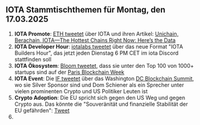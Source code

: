 ## IOTA Stammtischthemen für Montag, den 17.03.2025

1. **IOTA Promote**: [ETH tweetet](https://x.com/ETHNews_com/status/1899072277796270432) über IOTA und ihren Artikel: [Unichain, Berachain, IOTA—The Hottest Chains Right Now: Here’s the Data](https://www.ethnews.com/unichain-berachain-iota-the-hottest-chains-right-now-heres-the-data/?feed_id=7971&_unique_id=67ced88082a1c)
2. **IOTA Developer Hour**: [iotalabs tweetet](https://x.com/iotalabs_/status/1899134191847006403) über das neue Format "IOTA Builders Hour", das jetzt jeden Dienstag 6 PM CET im iota Discord stattfinden soll
3. **IOTA Ökosystem**: [Bloom tweetet](https://x.com/bloomwalletio/status/1899185136337645672), dass sie unter den Top 100 von 1000+ startups sind auf der [Paris Blockchain Week](https://x.com/ParisBlockWeek)
4. **IOTA Event**: Die [IF tweetet](https://x.com/iota/status/1899112145658277943) über das Washington [DC Blockchain Summit](https://www.dcblockchainsummit.com/), wo sie Silver Sponsor sind und Dom Schiener als ein Sprecher unter vielen prominenten Crypto und US Politiker Leuten ist
5. **Crypto Adoption**: Die EU spricht sich gegen den US Weg und gegen Crypto aus. Das könnte die "Souveränität und finanzielle Stabilität der EU gefährden": [Tweet](https://x.com/blocktrainer/status/1899397654544584959)
6. 
